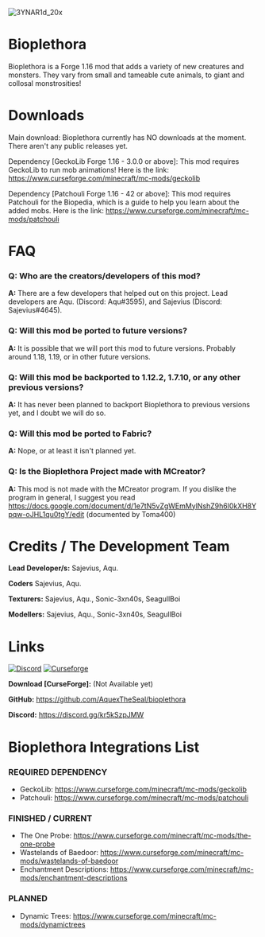 ![3YNAR1d_20x](https://user-images.githubusercontent.com/71295972/143822148-72a48595-e5e1-444c-b23e-75e8b5f570ff.png)

# Bioplethora
Bioplethora is a Forge 1.16 mod that adds a variety of new creatures and monsters. They vary from small and tameable cute animals, to giant and collosal monstrosities! 

# Downloads
Main download: Bioplethora currently has NO downloads at the moment. There aren't any public releases yet.

Dependency [GeckoLib Forge 1.16 - 3.0.0 or above]: This mod requires GeckoLib to run mob animations! Here is the link: https://www.curseforge.com/minecraft/mc-mods/geckolib

Dependency [Patchouli Forge 1.16 - 42 or above]: This mod requires Patchouli for the Biopedia, which is a guide to help you learn about the added mobs. Here is the link: https://www.curseforge.com/minecraft/mc-mods/patchouli

# FAQ
### Q: Who are the creators/developers of this mod?
**A:** There are a few developers that helped out on this project. Lead developers are Aqu. (Discord: Aqu#3595), and Sajevius (Discord: Sajevius#4645).

### Q: Will this mod be ported to future versions?
**A:** It is possible that we will port this mod to future versions. Probably around 1.18, 1.19, or in other future versions.

### Q: Will this mod be backported to 1.12.2, 1.7.10, or any other previous versions?
**A:** It has never been planned to backport Bioplethora to previous versions yet, and I doubt we will do so.

### Q: Will this mod be ported to Fabric?
**A:** Nope, or at least it isn't planned yet.

### Q: Is the Bioplethora Project made with MCreator?
**A:** This mod is not made with the MCreator program. If you dislike the program in general, I suggest you read https://docs.google.com/document/d/1e7tN5vZgWEmMylNshZ9h6l0kXH8Ypqw-oJHL1qu0tgY/edit (documented by Toma400)

# Credits / The Development Team
**Lead Developer/s:** Sajevius, Aqu.

**Coders** Sajevius, Aqu.

**Texturers:** Sajevius, Aqu., Sonic-3xn40s, SeagullBoi

**Modellers:** Sajevius, Aqu., Sonic-3xn40s, SeagullBoi

# Links

[![Discord](https://img.shields.io/badge/Discord-Join%20our%20server!-7289da.svg?longCache=true&style=for-the-badge)](https://discord.gg/kr5kSzpJMW)
[![Curseforge](https://img.shields.io/badge/Curseforge-Project%20page!-A54C2D.svg?longCache=true&style=for-the-badge)](https://www.curseforge.com/minecraft/mc-mods/off-hand-combat)

**Download [CurseForge]:** (Not Available yet)

**GitHub:** https://github.com/AquexTheSeal/bioplethora

**Discord:** https://discord.gg/kr5kSzpJMW

# Bioplethora Integrations List

### REQUIRED DEPENDENCY

- GeckoLib: https://www.curseforge.com/minecraft/mc-mods/geckolib
- Patchouli: https://www.curseforge.com/minecraft/mc-mods/patchouli

### FINISHED / CURRENT

- The One Probe: https://www.curseforge.com/minecraft/mc-mods/the-one-probe
- Wastelands of Baedoor: https://www.curseforge.com/minecraft/mc-mods/wastelands-of-baedoor
- Enchantment Descriptions: https://www.curseforge.com/minecraft/mc-mods/enchantment-descriptions

### PLANNED

- Dynamic Trees: https://www.curseforge.com/minecraft/mc-mods/dynamictrees


